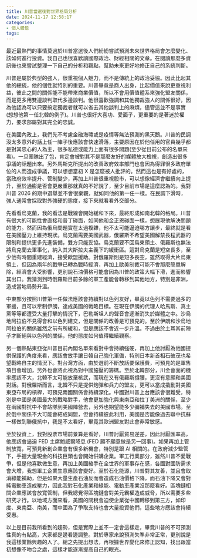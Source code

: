 ```yaml
---
title: 川普當選後對世界格局分析
date: 2024-11-17 12:58:17
categories:
- 個人體悟
tags:
---
```

最近最熱門的事情莫過於川普當選後人們紛紛嘗試預測未來世界格局會怎麼變化、該如何進行投資。我自己也很喜歡讀國際政治、財經相關的文章。在閱讀那麼多資訊後也來嘗試整理一下自己的分析和觀點，幫助未來更好地修正自己的系統判斷。

川普是屬於典型的強人，很重視個人魅力，而不是傳統上的政治妥協。因此比起其他的總統，他的個性就特別的重要。川普畢竟是商人出身，比起價值來說更重視利益，彼此之間的關係能不能帶來商業價值，所以不會用價值體系來強化盟友關係，而是更多用雙邊談判取代多邊談判。他很喜歡強調和其他獨裁強人的關係很好，因為他認為可以只要搞定獨裁者就可以省去其他談判上的麻煩，儘管這並不是事實(想想他第一任北韓的例子)。川普也很好大喜功、愛面子，更重要的是著迷於權力，要求部屬對其完全的忠誠。

在美國內政上，我們先不考慮金融海嘯或是疫情等無法預測的黑天鵝。川普的民調沒太多意外的話上任一陣子後應該會快速滑落，主要原因在於他任用的官員幾乎都是對其忠心的人為主，很多私德或能力上面有很多問題(至少從目前公布的名單來看)。一旦團隊出了包，肯定會被對其不是那麼友好的媒體放大檢視，創造出很多爭議的話題出來。另外馬斯克所提出的改善政府效率部門也會因為得罪很多政府單位的人而造成爭議，可以想想當初 X 是怎麼被人批評的。然而這也是有好處的，當政府效率提升、管制變少，再加上川普很重視股市，可以想像經濟會繼續向上提升，至於通膨是否會更嚴重那就真的不好說了，至少目前市場是這麼認為的。我對川普 2026 的期中選舉並不會很樂觀，就如同他的第一任一樣。在民調下滑時，強人通常會採取對外強硬的態度，接下來就看看外交部分。

先看看烏克蘭，我的看法是戰線會開始緩和下來，最終形成如南北韓的格局。川普有很大的可能性會直接和普丁碰面，如同他和金正恩碰面一樣，想展現他解決問題的能力。然而因為俄烏問題實在太過複雜，他不太可能逼迫哪方讓步，最終就是看在美國壓力上維持現狀。烏克蘭需要美國武器，俄羅斯不希望美國解禁長程武器的限制和提供更多先進裝備，雙方只能妥協。烏克蘭要不回烏東領土、俄羅斯也無法將烏克蘭去軍事化，納入其大斯拉夫主義下的緩衝區。這對烏克蘭是短空長多，至少他有時間重建經濟，接受歐盟援助。對俄羅斯則是短多長空，雖然取得大片烏東領土，但因為兩年的戰爭已轉為戰時經濟，再加上歐美制裁可能不會那麼簡單解除，經濟會大受影響，更別說石油價格可能會因為川普的政策大幅下滑，進而影響其出口。我猜測到時俄羅斯目前多餘的軍工產能會轉移到其他地方，特別是非洲，造成當地局勢升溫。

中東部分按照川普第一任做法應該會持續對以色列友好，畢竟以色列不需要過多的軍援，且可以牽制伊朗，達成美國的戰略目標。在現在伊朗的代理人哈馬斯、真主黨等等都遭受大量打擊的情況下，巴勒斯坦人的聲音會逐漸消失於媒體之中。沙烏地阿拉伯不見得會和以色列建交，但是關係的改善是可預見的。至於伊朗和沙烏地阿拉伯的關係雖然之前有所緩和，但是應該不會近一步升溫。不過由於土耳其前陣子才斷絕與以色列的關係，他的態度如何值得繼續觀察。

另一個熱點東亞從川普目前內閣名單來看對中會持續強硬，再加上他討厭為他國提供保護的角度來看，應該會放手讓日韓自己強化軍備，特別日本新首相石破茂也希望戰略自主的情況下。對台灣方面，由於選前不斷放話要保護費，可預見的是軍售項目會增加，另外也會將此視為對中國施壓的籌碼。至於北韓部分，川金會面的機率應該不大，北韓不太可能放棄核武，而現在又有俄羅斯撐腰，更沒有意願和美國對話。對俄羅斯而言，北韓不只是提供炮彈和兵力的盟友，更可以當成撬動對美國東亞布局的槓桿，可預見兩國關係會持續深化。中國對川普上台應該會很難受，特別是中國是美國最大的戰略對手，他會更加強化與東南亞和拉丁美洲的關係，至少在兩國對抗中不會站隊到美國陣營去，另外也期望能多少彌補失去的美國市場。至於俄中關係不大可能會結成同盟，但會持續彼此利用，美國是否能像過去聯中抗蘇一樣做到聯俄抗中，我是不太看好，畢竟其歐洲盟友對此會非常敏感。

至於投資上，我對股票市場前景算是看好，川普討厭貿易逆差，因此討厭匯率高，他應該會逼迫 FED 主席鮑威爾降息 (FED 願不願意做是另一回事)。如果再加上管制放寬，可預見新創企業會有很多新機會，特別是跟 AI 相關的。在政府減少監管下，手握大量現金的科技巨頭也會開始併購企業。軍工行業部分，雖然川普不愛戰爭，但是他喜歡做生意，再加上美國縮手在全世界的軍事存在感，各國對國防需求會大增，我想軍工企業生意應該會變好。至於石化能源，川普對其友善，並且會取消綠能補助，但是如果大量生產石油反而會造成石油價格下降，而石油下降又會對純電動車造成壓力，因此我對石化產業和綠能、電動車產業沒那麼看好。區塊鏈相關企業應該會放寬管制，但我總覺得區塊鏈會對美元霸權造成威脅，所以需要多些研究才行。以地域方面來看，美國的關稅會迫使企業從中國轉移到第三方，如印度、東南亞、南美，而中國為了爭取支持也會大量投資他們，這些地方應該會持續受惠。

以上是目前我所看到的趨勢，但是實際上並不一定會這樣走，畢竟川普的不可預測性真的有點高，大家都是邊看邊調整。對於專家來說預測失準非常正常，更別說是我這樣業餘興趣的人了。總之先提出想法，再根據世界變化來修正認知，找出跟當初想像不吻合之處，這樣才能逐漸提高自己的眼光。
